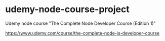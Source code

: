 # udemy-node-course-project
Udemy node course "The Complete Node Developer Course (Edition 1)"

https://www.udemy.com/course/the-complete-node-js-developer-course
